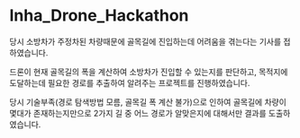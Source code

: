 # Inha_Drone_Hackathon
당시 소방차가 주정차된 차량때문에 골목길에 진입하는데 어려움을 겪는다는 기사를 접하였습니다.

드론이 현재 골목길의 폭을 계산하여 소방차가 진입할 수 있는지를 판단하고, 목적지에 도달하는데 필요한 경로를 추출하여 알려주는 프로젝트를 진행하였습니다.

당시 기술부족(경로 탐색방법 모름, 골목길 폭 계산 불가)으로 인하여 골목길에 차량이 몇대가 존재하는지만으로 2가지 길 중 어느 경로가 알맞은지에 대해서만 결과를 도출하였습니다.
